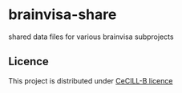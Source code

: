# brainvisa-share
shared data files for various brainvisa subprojects

## Licence

This project is distributed under [CeCILL-B licence](http://www.cecill.info/licences/Licence_CeCILL-B_V1-en.html)
